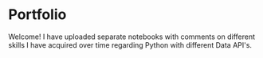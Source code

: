 # Portfolio
Welcome!  I have uploaded separate notebooks with comments on different skills I have acquired over time regarding Python with different Data API's. 
